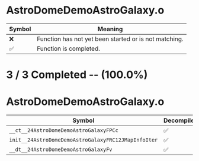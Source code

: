 # AstroDomeDemoAstroGalaxy.o
| Symbol | Meaning 
| ------------- | ------------- 
| :x: | Function has not yet been started or is not matching. 
| :white_check_mark: | Function is completed. 


# 3 / 3 Completed -- (100.0%)
# AstroDomeDemoAstroGalaxy.o
| Symbol | Decompiled? |
| ------------- | ------------- |
| `__ct__24AstroDomeDemoAstroGalaxyFPCc` | :white_check_mark: |
| `init__24AstroDomeDemoAstroGalaxyFRC12JMapInfoIter` | :white_check_mark: |
| `__dt__24AstroDomeDemoAstroGalaxyFv` | :white_check_mark: |
